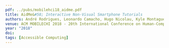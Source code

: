 ```yaml
---
pdf: ../pubs/mobilehci18_aidme.pdf
title: AidMe&#58; Interactive Non-Visual Smartphone Tutorials
authors: André Rodrigues, Leonardo Camacho, Hugo Nicolau, Kyle Montague, Tiago Guerreiro
venue: ACM MOBILECHI 2018 - 20th International Conference on Human-Computer Interaction with Mobile Devices and Services, Barcelona, Spain, September, 2018
year: "2018"
doi: 
tags: [Accessible Computing]
---
```

